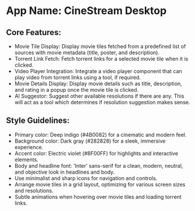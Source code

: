 # **App Name**: CineStream Desktop

## Core Features:

- Movie Tile Display: Display movie tiles fetched from a predefined list of sources with movie metadata (title, poster, and description).
- Torrent Link Fetch: Fetch torrent links for a selected movie tile when it is clicked.
- Video Player Integration: Integrate a video player component that can play video from torrent links using a tool, if required.
- Movie Details Display: Display movie details such as title, description, and rating in a popup once the movie tile is clicked.
- AI Suggestor: Suggest other available resolutions if there are any. This will act as a tool which determines if resolution suggestion makes sense.

## Style Guidelines:

- Primary color: Deep indigo (#4B0082) for a cinematic and modern feel.
- Background color: Dark gray (#282828) for a sleek, immersive experience.
- Accent color: Electric violet (#8F00FF) for highlights and interactive elements.
- Body and headline font: 'Inter' sans-serif for a clean, modern, neutral, and objective look in headlines and body.
- Use minimalist and sharp icons for navigation and controls.
- Arrange movie tiles in a grid layout, optimizing for various screen sizes and resolutions.
- Subtle animations when hovering over movie tiles and loading torrent links.